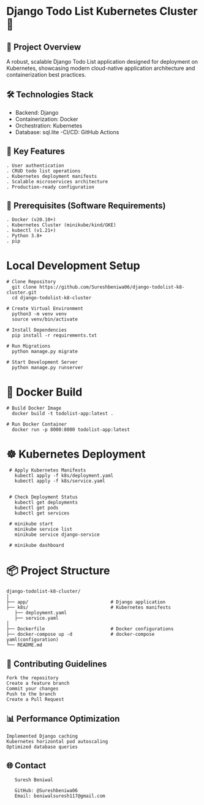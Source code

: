 # Django Todo List Kubernetes Cluster 🚀

## 📌 Project Overview
A robust, scalable Django Todo List application designed for deployment on Kubernetes, showcasing modern cloud-native application architecture and containerization best practices.

## 🛠 Technologies Stack

- Backend: Django
- Containerization: Docker
- Orchestration: Kubernetes
- Database: sql.lite
-CI/CD: GitHub Actions

## 🌟 Key Features
    . User authentication
    . CRUD todo list operations
    . Kubernetes deployment manifests
    . Scalable microservices architecture
    . Production-ready configuration

 ## 🔧 Prerequisites (Software Requirements)
    . Docker (v20.10+)
    . Kubernetes Cluster (minikube/kind/GKE)
    . kubectl (v1.21+)
    . Python 3.8+
    . pip


  #  Local Development Setup
    # Clone Repository
      git clone https://github.com/Sureshbeniwa06/django-todolist-k8-cluster.git
      cd django-todolist-k8-cluster

    # Create Virtual Environment
      python3 -m venv venv
      source venv/bin/activate

    # Install Dependencies
      pip install -r requirements.txt

    # Run Migrations
      python manage.py migrate

    # Start Development Server
      python manage.py runserver

 #  🐳 Docker Build
    # Build Docker Image
      docker build -t todolist-app:latest .

    # Run Docker Container
      docker run -p 8000:8000 todolist-app:latest

  #  ☸️ Kubernetes Deployment
     # Apply Kubernetes Manifests
       kubectl apply -f k8s/deployment.yaml
       kubectl apply -f k8s/service.yaml
       

     # Check Deployment Status
       kubectl get deployments
       kubectl get pods
       kubectl get services

     # minikube start
       minikube service list
       minikube service django-service

     # minikube dashboard  

#  📦 Project Structure
    django-todolist-k8-cluster/
    │
    ├── app/                              # Django application
    ├── k8s/                              # Kubernetes manifests
       ├── deployment.yaml
       ├── service.yaml
    │   
    ├── Dockerfile                        # Docker configurations
    ├── docker-compose up -d              # docker-compose yaml(configuration)
    └── README.md

## 🤝 Contributing Guidelines
    Fork the repository
    Create a feature branch
    Commit your changes
    Push to the branch
    Create a Pull Request

 ## 📊 Performance Optimization
    Implemented Django caching
    Kubernetes horizontal pod autoscaling
    Optimized database queries

 ## 🌐 Contact
       Suresh Beniwal

       GitHub: @Sureshbeniwa06
       Email: beniwalsuresh117@gmail.com








    
